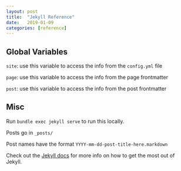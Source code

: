 ```yaml
---
layout: post
title:  "Jekyll Reference"
date:   2019-01-09
categories: [reference]
---
```


## Global Variables

`site`: use this variable to access the info from the `config.yml` file

`page`: use this variable to access the info from the page frontmatter

`post`: use this variable to access the info from the post frontmatter

## Misc

Run `bundle exec jekyll serve` to run this locally.

Posts go in `_posts/`

Post names have the format `YYYY-mm-dd-post-title-here.markdown`

Check out the [Jekyll docs](http://jekyllrb.com/docs/home) for more info on how to get the most out of Jekyll.
